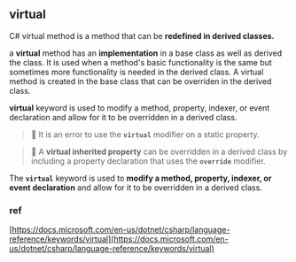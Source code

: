 ## virtual
C# virtual method is a method that can be **redefined in derived classes.**

a **virtual** method has an **implementation** in a base class as well as derived the class. It is used when a method's basic functionality is the same but sometimes more functionality is needed in the derived class. A virtual method is created in the base class that can be overriden in the derived class.

**virtual** keyword is used to modify a method, property, indexer, or event declaration and allow for it to be overridden in a derived class.


> 📌 It is an error to use the **`virtual`** modifier on a static property.



> 📌 A **virtual inherited property** can be overridden in a derived class by including a property declaration that uses the **`override`** modifier.


The **`virtual`** keyword is used to **modify a method, property, indexer, or event declaration** and allow for it to be overridden in a derived class.

### ref
[https://docs.microsoft.com/en-us/dotnet/csharp/language-reference/keywords/virtual](https://docs.microsoft.com/en-us/dotnet/csharp/language-reference/keywords/virtual)
